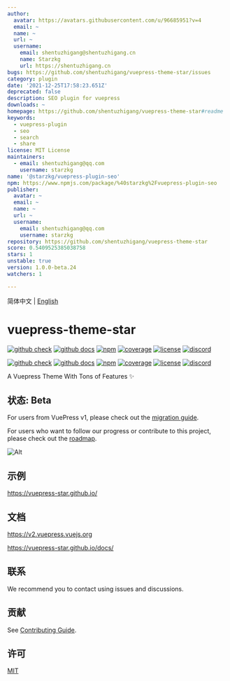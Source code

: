 ```yaml
---
author:
  avatar: https://avatars.githubusercontent.com/u/96685951?v=4
  email: ~
  name: ~
  url: ~
  username:
    email: shentuzhigang@shentuzhigang.cn
    name: Starzkg
    url: https://shentuzhigang.cn
bugs: https://github.com/shentuzhigang/vuepress-theme-star/issues
category: plugin
date: '2021-12-25T17:58:23.651Z'
deprecated: false
description: SEO plugin for vuepress
downloads: ~
homepage: https://github.com/shentuzhigang/vuepress-theme-star#readme
keywords:
  - vuepress-plugin
  - seo
  - search
  - share
license: MIT License
maintainers:
  - email: shentuzhigang@qq.com
    username: starzkg
name: '@starzkg/vuepress-plugin-seo'
npm: https://www.npmjs.com/package/%40starzkg%2Fvuepress-plugin-seo
publisher:
  avatar: ~
  email: ~
  name: ~
  url: ~
  username:
    email: shentuzhigang@qq.com
    username: starzkg
repository: https://github.com/shentuzhigang/vuepress-theme-star
score: 0.5409525385038758
stars: 1
unstable: true
version: 1.0.0-beta.24
watchers: 1

---
```



简体中文 | [English](README.en.md)

# vuepress-theme-star

[![github check](https://github.com/vuepress/vuepress-next/workflows/check/badge.svg)](https://github.com/vuepress/vuepress-next/actions?query=workflow%3Acheck)
[![github docs](https://github.com/vuepress/vuepress-next/workflows/docs/badge.svg)](https://github.com/vuepress/vuepress-next/actions?query=workflow%3Adocs)
[![npm](https://badgen.net/npm/v/vuepress/next)](https://www.npmjs.com/package/vuepress)
[![coverage](https://coveralls.io/repos/github/vuepress/vuepress-next/badge.svg?branch=main)](https://coveralls.io/github/vuepress/vuepress-next?branch=main)
[![license](https://badgen.net/github/license/vuepress/vuepress-next)](https://github.com/vuepress/vuepress-next/blob/main/LICENSE)
[![discord](https://badgen.net/discord/online-members/ptFjefy6H5?icon=discord&label=discord)](https://discord.gg/ptFjefy6H5)

[![github check](https://github.com/vuepress-star/vuepress-theme-star/workflows/check/badge.svg)](https://github.com/vuepress-star/vuepress-theme-star/actions?query=workflow%3Acheck)
[![github docs](https://github.com/vuepress-star/vuepress-theme-star/workflows/docs/badge.svg)](https://github.com/vuepress-star/vuepress-theme-star/actions?query=workflow%3Adocs)
[![npm](https://badgen.net/npm/v/@starzkg/vuepress-theme-star/beta)](https://www.npmjs.com/package/@starzkg/vuepress-theme-star)
[![coverage](https://coveralls.io/repos/github/vuepress-star/vuepress-theme-star/badge.svg?branch=main)](https://coveralls.io/github/vuepress-star/vuepress-theme-star?branch=main)
[![license](https://badgen.net/github/license/vuepress-star/vuepress-theme-star)](https://github.com/vuepress-star/vuepress-theme-star/blob/main/LICENSE)
[![discord](https://badgen.net/discord/online-members/ptFjefy6H5?icon=discord&label=discord)](https://discord.gg/ptFjefy6H5)

A Vuepress Theme With Tons of Features ✨

## 状态: Beta

For users from VuePress v1, please check out the [migration guide](https://v2.vuepress.vuejs.org/guide/migration.html).

For users who want to follow our progress or contribute to this project, please check out
the [roadmap](https://github.com/vuepress-star/vuepress-theme-star/discussions/68).

![Alt](https://repobeats.axiom.co/api/embed/2827b1222a806940ade242aea985f0008bf8a7de.svg "Repobeats analytics image")

## 示例

https://vuepress-star.github.io/

## 文档

https://v2.vuepress.vuejs.org

https://vuepress-star.github.io/docs/

## 联系

We recommend you to contact using issues and discussions.

## 贡献

See [Contributing Guide](https://github.com/vuepress-star/vuepress-theme-star/blob/main/docs/contributing.md).

## 许可

[MIT](https://github.com/vuepress-star/vuepress-theme-star/blob/main/LICENSE)
